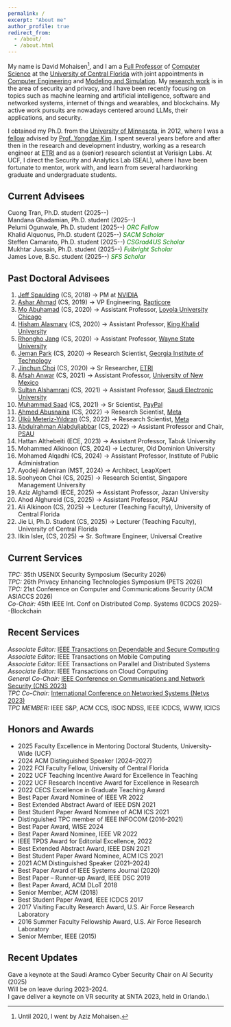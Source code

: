 ```yaml
---
permalink: /
excerpt: "About me"
author_profile: true
redirect_from: 
  - /about/
  - /about.html
---
```

My name is David Mohaisen[^1], and I am a [Full Professor](https://www.cs.ucf.edu/person/aziz-mohaisen/) of [Computer Science](https://www.cs.ucf.edu/) at the [University of Central Florida](https://www.ucf.edu/) with joint appointments in [Computer Engineering](https://www.ece.ucf.edu/) and [Modeling and Simulation](https://www.ucf.edu/modeling-simulation/). My [research work](https://dblp.uni-trier.de/pid/70/2832.html) is in the area of security and privacy, and I have been recently focusing on topics such as machine learning and artificial intelligence, software and networked systems, internet of things and wearables, and blockchains. My active work pursuits are nowadays centered around LLMs, their applications, and security.

I obtained my Ph.D. from the [University of Minnesota](https://twin-cities.umn.edu/), in 2012, where I was a [fellow](https://cla.umn.edu/graduate-students/research-creative-inquiry/doctoral-dissertation-fellowship-ddf) advised by [Prof. Yongdae Kim](https://syssec.kaist.ac.kr/~yongdaek/). I spent several years before and after then in the research and development industry, working as a research engineer at [ETRI](https://etri.re.kr/intro.html) and as a (senior) research scientist at Verisign Labs. At UCF, I direct the Security and Analytics Lab (SEAL), where I have been fortunate to mentor, work with, and learn from several hardworking graduate and undergraduate students. 

Current Advisees
----
Cuong Tran, Ph.D. student (2025--)\
Mandana Ghadamian, Ph.D. student (2025--)\
Pelumi Ogunwale, Ph.D. student (2025--) <span style="color:green">_ORC Fellow_</span>\
Khalid Alquonus, Ph.D. student (2025--) <span style="color:green">_SACM Scholar_</span>\
Steffen Camarato, Ph.D. student (2025--) <span style="color:green">_CSGrad4US Scholar_</span>\
Mukhtar Jussain, Ph.D. student (2025--) <span style="color:green">_Fulbright Scholar_</span>\
James Love, B.Sc. student (2025--) <span style="color:green">_SFS Scholar_</span>

Past Doctoral Advisees
----
1. [Jeff Spaulding](https://www.linkedin.com/in/jeffreyspaulding/) (CS, 2018) &rarr; PM at [NVIDIA](https://developer.nvidia.com/blog/author/jspaulding/)
1. [Ashar Ahmad](https://www.linkedin.com/in/ahmad-ashar/) (CS, 2019) &rarr; VP Engineering, [Rapticore](https://www.rapticore.com/team)
1. [Mo Abuhamad](https://www.linkedin.com/in/abuhamadm) (CS, 2020) &rarr; Assistant Professor, [Loyola University Chicago](https://www.luc.edu/)
1. [Hisham Alasmary](https://www.linkedin.com/in/hisham-alasmary-24ba31189) (CS, 2020) &rarr;  Assistant Professor, [King Khalid University](https://www.kku.edu.sa/en)
1. [Rhongho Jang](https://www.linkedin.com/in/rhongho-jang-a57706152/) (CS, 2020) &rarr; Assistant Professor, [Wayne State University](https://wayne.edu/)
1. [Jeman Park](https://www.linkedin.com/in/jemanpark122/) (CS, 2020) &rarr; Research Scientist, [Georgia Institute of Technology](https://www.gatech.edu/)
1. [Jinchun Choi](https://www.linkedin.com/in/jinchunchoi/) (CS, 2020) &rarr; Sr Researcher, [ETRI](https://www.etri.re.kr/eng/main/main.etri)
1. [Afsah Anwar](https://www.linkedin.com/in/afsahanwar/) (CS, 2021) &rarr; Assistant Professor, [University of New Mexico](https://www.famu.edu/)
1. [Sultan Alshamrani](https://www.linkedin.com/in/sultan-alshamrani-52b7a588/) (CS, 2021) &rarr; Assistant Professor, [Saudi Electronic University](https://seu.edu.sa/en/home)
1. [Muhammad Saad](https://www.linkedin.com/in/muhammad-saad-b41665145/) (CS, 2021) &rarr; Sr Scientist, [PayPal](https://www.paypal.com/us/home)
1. [Ahmed Abusnaina](https://www.linkedin.com/in/ahmed-abusnaina-958b4b138/) (CS, 2022) &rarr; Research Scientist, [Meta](https://about.facebook.com/?utm_source=meta.com&utm_medium=redirect)
1. [Ülkü Meteriz-Yıldıran](https://www.linkedin.com/in/ulku-meteriz/) (CS, 2022) &rarr; Research Scientist, [Meta](https://about.facebook.com/?utm_source=meta.com&utm_medium=redirect)
1. [Abdulrahman Alabduljabbar](https://www.linkedin.com/in/alabduljabbar/) (CS, 2022) &rarr; Assistant Professor and Chair, [PSAU](https://www.psau.edu.sa/en)
1. Hattan Althebeiti (ECE, 2023) &rarr; Assistant Professor, Tabuk University
1. Mohammed Alkinoon (CS, 2024) &rarr; Lecturer, Old Dominion University
1. Mohamed Alqadhi (CS, 2024) &rarr; Assistant Professor, Institute of Public Administration
1. Ayodeji Adeniran (MST, 2024) &rarr; Architect, LeapXpert
1. Soohyeon Choi (CS, 2025)  &rarr; Research Scientist, Singapore Management University
1. Aziz Alghamdi (ECE, 2025)  &rarr; Assistant Professor, Jazan University
1. Ahod Alghureid (CS, 2025)  &rarr; Assistant Professor, PSAU
1. Ali Alkinoon (CS, 2025) &rarr; Lecturer (Teaching Faculty), University of Central Florida
1. Jie Li, Ph.D. Student (CS, 2025) &rarr; Lecturer (Teaching Faculty), University of Central Florida
1. Ilkin Isler, (CS, 2025) &rarr; Sr. Software Engineer, Universal Creative

Current Services
----
_TPC:_ 35th USENIX Security Symposium (Security 2026)\
_TPC:_ 26th Privacy Enhancing Technologies Symposium (PETS 2026)\
_TPC:_ 21st Conference on Computer and Communications Security (ACM ASIACCS 2026)\
_Co-Chair:_ 45th IEEE Int. Conf on Distributed Comp. Systems (ICDCS 2025)--Blockchain

Recent Services
----
_Associate Editor:_ [IEEE Transactions on Dependable and Secure Computing](https://ieeexplore.ieee.org/xpl/RecentIssue.jsp?punumber=8858)\
_Associate Editor:_ IEEE Transactions on Mobile Computing\
_Associate Editor:_ IEEE Transactions on Parallel and Distributed Systems\
_Associate Editor:_ IEEE Transactions on Cloud Computing\
_General Co-Chair:_ [IEEE Conference on Communications and Network Security (CNS 2023)](https://cns2023.ieee-cns.org/)\
_TPC Co-Chair:_ [International Conference on Networked Systems (Netys 2023)](https://netys.net)\
_TPC MEMBER:_ IEEE S&P, ACM CCS, ISOC NDSS, IEEE ICDCS, WWW, ICICS

Honors and Awards
----
* 2025 Faculty Excellence in Mentoring Doctoral Students, University-Wide (UCF)
* 2024 ACM Distinguished Speaker (2024–2027)
* 2022 FCI Faculty Fellow, University of Central Florida
* 2022 UCF Teaching Incentive Award for Excellence in Teaching
* 2022 UCF Research Incentive Award for Excellence in Research
* 2022 CECS Excellence in Graduate Teaching Award
* Best Paper Award Nominee of IEEE VR 2022
* Best Extended Abstract Award of IEEE DSN 2021
* Best Student Paper Award Nominee of ACM ICS 2021
* Distinguished TPC member of IEEE INFOCOM (2016-2021)
* Best Paper Award, WISE 2024
* Best Paper Award Nominee, IEEE VR 2022
* IEEE TPDS Award for Editorial Excellence, 2022
* Best Extended Abstract Award, IEEE DSN 2021
* Best Student Paper Award Nominee, ACM ICS 2021
* 2021 ACM Distinguished Speaker (2021–2024)
* Best Paper Award of IEEE Systems Journal (2020)
* Best Paper – Runner-up Award, IEEE DSC 2019
* Best Paper Award, ACM DLoT 2018
* Senior Member, ACM (2018)
* Best Student Paper Award, IEEE ICDCS 2017
* 2017 Visiting Faculty Research Award, U.S. Air Force Research Laboratory
* 2016 Summer Faculty Fellowship Award, U.S. Air Force Research Laboratory
* Senior Member, IEEE (2015)

Recent Updates
----
Gave a keynote at the Saudi Aramco Cyber Security Chair on AI Security (2025)\
Will be on leave during 2023-2024.\
I gave deliver a keynote on VR security at SNTA 2023, held in Orlando.\

[^1]: Until 2020, I went by Aziz Mohaisen.
